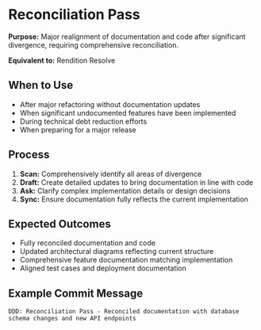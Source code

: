 # Reconciliation Pass

**Purpose:** Major realignment of documentation and code after significant divergence, requiring comprehensive reconciliation.

**Equivalent to:** Rendition Resolve

## When to Use
- After major refactoring without documentation updates
- When significant undocumented features have been implemented
- During technical debt reduction efforts
- When preparing for a major release

## Process
1. **Scan:** Comprehensively identify all areas of divergence
2. **Draft:** Create detailed updates to bring documentation in line with code
3. **Ask:** Clarify complex implementation details or design decisions
4. **Sync:** Ensure documentation fully reflects the current implementation

## Expected Outcomes
- Fully reconciled documentation and code
- Updated architectural diagrams reflecting current structure
- Comprehensive feature documentation matching implementation
- Aligned test cases and deployment documentation

## Example Commit Message
`DDD: Reconciliation Pass - Reconciled documentation with database schema changes and new API endpoints`
